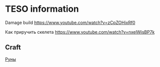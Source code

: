 # TESO information

Damage build https://www.youtube.com/watch?v=zCpZOHixRf0

Как приручить скелета https://www.youtube.com/watch?v=nxelWisBP7k


## Craft
[Руны](craft/rune.md)
